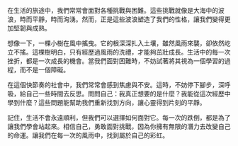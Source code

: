 在生活的旅途中，我們常常會面對各種挑戰與困難。這些挑戰就像是大海中的波浪，時而平靜，時而洶湧。然而，正是這些波浪塑造了我們的性格，讓我們變得更加堅韌與成熟。

想像一下，一棵小樹在風中搖曳。它的根深深扎入土壤，雖然風雨來襲，卻依然屹立不搖。這棵樹明白，只有經歷過風雨的洗禮，才能夠茁壯成長。生活中的每一次挫折，都是一次成長的機會。當我們面對困難時，不妨試著將其視為一個學習的過程，而不是一個障礙。

在這個快節奏的社會中，我們常常會感到焦慮與不安。這時，不妨停下腳步，深呼吸，給自己一些時間去反思。問問自己：我真正想要的是什麼？我能從這次經歷中學到什麼？這些問題能幫助我們重新找到方向，讓心靈得到片刻的平靜。

記住，生活不會永遠順利，但我們可以選擇如何面對它。每一次的跌倒，都是為了讓我們學會站起來。相信自己，勇敢面對挑戰，因為你擁有無限的潛力去改變自己的命運。讓我們在每一次的風雨中，找到屬於自己的彩虹。